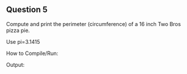 ## Question 5

Compute and print the perimeter (circumference) of a 16 inch Two Bros pizza pie.

Use pi=3.1415

How to Compile/Run:

Output:
